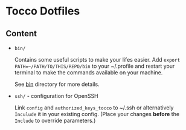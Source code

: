 # Tocco Dotfiles

## Content

* `bin/`

  Contains some useful scripts to make your lifes easier. Add `export PATH=~/PATH/TO/THIS/REPO/bin` to your ~/.profile
  and restart your terminal to make the commands available on your machine.

  See [bin](bin) directory for more details.

* `ssh/` - configuration for OpenSSH

  Link `config` and `authorized_keys_tocco` to ~/.ssh or alternatively `Inculude` it in your existing config. (Place
  your changes **before** the `Include` to override parameters.)
